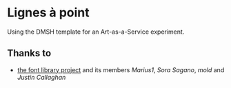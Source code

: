 # Lignes à point

Using the DMSH template for an Art-as-a-Service experiment.

## Thanks to
- [the font library project](https://fontlibrary.org/) and its members *Marius1*, *Sora Sagano*, *mold* and *Justin Callaghan*
